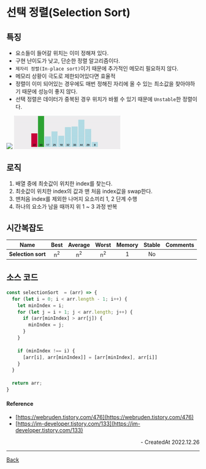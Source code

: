 # 선택 정렬(Selection Sort)

## 특징

- 요소들이 들어갈 위치는 이미 정해져 있다.
- 구현 난이도가 낮고, 단순한 정렬 알고리즘이다.
- `제자리 정렬(In-place sort)`이기 때문에 추가적인 메모리 필요하지 않다.
- 메모리 상황이 극도로 제한되어있다면 효율적
- 정렬이 이미 되어있는 경우에도 매번 정해진 자리에 올 수 있는 최소값을 찾아야하기 때문에 성능이 좋지 않다.
- 선택 정렬은 데이터가 중복된 경우 위치가 바뀔 수 있기 때문에 `Unstable`한 정렬이다.

<div>
<img src="https://upload.wikimedia.org/wikipedia/commons/b/b0/Selection_sort_animation.gif" width="30%" />
<img src="../images/selectionsort.gif" width="55%" />
</div>

## 로직

1. 배열 중에 최솟값이 위치한 index를 찾는다.
2. 최솟값이 위치한 index의 값과 맨 처음 index값을 swap한다.
3. 맨처음 index를 제외한 나머지 요소끼리 1, 2 단계 수행
4. 하나의 요소가 남을 때까지 위 1 ~ 3 과정 반복

## 시간복잡도

| Name               |     Best      |    Average    |     Worst     | Memory | Stable | Comments |
| ------------------ | :-----------: | :-----------: | :-----------: | :----: | :----: | :------- |
| **Selection sort** | n<sup>2</sup> | n<sup>2</sup> | n<sup>2</sup> |   1    |   No   |          |

## 소스 코드

```JavaScript
const selectionSort  = (arr) => {
  for (let i = 0; i < arr.length - 1; i++) {
    let minIndex = i;
    for (let j = i + 1; j < arr.length; j++) {
      if (arr[minIndex] > arr[j]) {
        minIndex = j;
      }
    }

    if (minIndex !== i) {
      [arr[i], arr[minIndex]] = [arr[minIndex], arr[i]]
    }
  }

  return arr;
}
```

#### Reference

- [https://webruden.tistory.com/476](https://webruden.tistory.com/476)
- [https://im-developer.tistory.com/133](https://im-developer.tistory.com/133)

<div align="right">- CreatedAt 2022.12.26</div>

---

[Back](../README.md)
